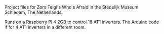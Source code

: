 Project files for Zoro Feigl's Who's Afraid in the Stedelijk Museum Schiedam, The Netherlands.

Runs on a Raspberry Pi 4 2GB to control 18 AT1 inverters. 
The Arduino code if for 4 AT1 inverters in a different room. 
